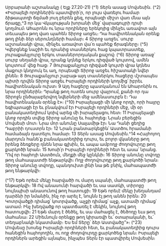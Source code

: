 
Սրբարանի աշտանակը
( Ելք 27.20-21)
(^1) Տերն ասաց Մովսեսին. (^2) «Իսրայելի որդիներին պատվիրի՛ր, որ լույս վառելու համար ձիթապտղի ճզմած յուղ բերեն
քեզ, որպեսզի միշտ վառ մնա այն ճրագը,^3 որ կա Վկայության խորանի մեջ՝ վարագույրի դրսի կողմում։ Ահարոնն ու
նրա որդիները երեկոյից մինչեւ առավոտ այն տեւապես թող վառ պահեն Տիրոջ առջեւ։ Դա հավիտենական օրենք թող
լինի ձեր սերունդների համար։ 4 Տիրոջ առջեւ՝ սուրբ աշտանակի վրա, մինչեւ առավոտ վա՛ռ պահեք ճրագները։
(^5) Կվերցնեք նաշիհ եւ դրանից տասներկու հաց կպատրաստեք, յուրաքանչյուրը երկու տասներորդական քաշով։
(^6) Տիրոջ առաջ՝ սուրբ սեղանի վրա, դրանք կդնեք երկու դիզված կույտով, ամեն կույտում՝ վեց հաց։ 7 Յուրաքանչյուր
դիզված կույտի վրա կդնես մաքուր կնդրուկ եւ աղ, որպեսզի Տիրոջ առջեւ հիշատակի նվեր լինեն։ 8 Յուրաքանչյուր
շաբաթ այդ տասներկու հացերը մշտապես պիտի դրվեն Տիրոջ առջեւ Իսրայելի որդիների կողմից՝ իբրեւ հավիտենական
ուխտ։ 9 Այդ հացերը պատկանում են Ահարոնին ու նրա որդիներին։ Դրանք թող ուտեն սուրբ վայրում, քանի որ դա
Տիրոջն ընծայաբերվող նվերների մեջ ամենասուրբն է։ Դա հավիտենական օրենք է»։
(^10) Իսրայելացի մի կնոջ որդի, որի հայրը եգիպտացի էր եւ բնակվում էր Իսրայելի որդիների մեջ, մի օր
բանակատեղիում կռիվ արեց մի իսրայելացու հետ։ 11 Իսրայելացի կնոջ որդին տվեց Տիրոջ անունը եւ հայհոյեց։ Նրան
բերեցին Մովսեսի մոտ։ Նրա մոր անունը Սալամիթ էր։ Նա Դանի ցեղից Դաբրիի դուստրն էր։ 12 Նրան բանտարկեցին՝
Աստծու հրամանի համաձայն դատելու համար։ 13 Տերն ասաց Մովսեսին.^14 «Հայհոյող մարդուն հանե՛ք բանակատեղիից
դուրս, եւ բոլոր վկաները թող իրենց ձեռքերը դնեն նրա գլխին, եւ ապա ամբողջ ժողովուրդը թող քարկոծի նրան։ 15 Խոսի՛ր
Իսրայելի որդիների հետ եւ ասա՛ նրանց. “Ով որ հայհոյի Աստծուն, մեղքի մեջ կընկնի։ 16 Տիրոջ անունը տվողը թող
մահապատժի ենթարկվի։ Ողջ ժողովուրդը թող քարկոծի նրան։ Տիրոջ անունը տվողը, պանդուխտ լինի նա թե բնիկ,
մահապատժի թող ենթարկվի։


(^17) Եթե որեւէ մեկը հարվածի ու մարդ սպանի, մահապատժի թող ենթարկվի։ 18 Ով անասունի հարվածի եւ սա սատկի,
տիրոջը նույնպիսի անասունով թող հատուցի։ 19 Եթե որեւէ մեկը խեղանդամ դարձնի իր նմանին, ինչ որ արել է, նույնն էլ
թող անեն իրեն։ 20 Կոտրվածքի դիմաց՝ կոտրվածք, աչքի դիմաց՝ աչք, ատամի դիմաց՝ ատամ։ Ինչ խեղվածք որ
պատճառել է մեկին, նույնով թող հատուցվի։ 21 Եթե մարդ է ծեծել, եւ սա մահացել է, ծեծողը եւս թող մահանա։ 22 Միեւնույն
օրենքը թող կիրառվի եւ՛ օտարականի, եւ՛ տեղաբնակի նկատմամբ։ Ես եմ Տերը՝ ձեր Աստվածը”»։
(^23) Մովսեսը խոսեց Իսրայելի որդիների հետ, եւ բանակատեղիից դուրս հանեցին հայհոյողին, ու ողջ ժողովուրդը
քարկոծեց նրան։ Իսրայելի որդիներն արեցին այնպես, ինչպես Տերն էր պատվիրել Մովսեսին։
